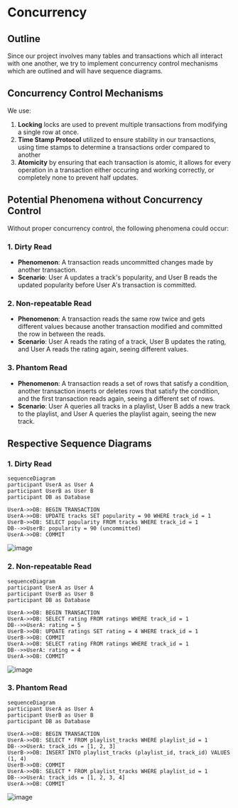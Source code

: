 # Concurrency

## Outline

Since our project involves many tables and transactions which all interact with one another, we try to implement concurrency control mechanisms which are outlined and will have sequence diagrams.

## Concurrency Control Mechanisms

We use:

1. **Locking** locks are used to prevent multiple transactions from modifying a single row at once.
2. **Time Stamp Protocol** utilized to ensure stability in our transactions, using time stamps to determine a transactions order compared to another
3. **Atomicity** by ensuring that each transaction is atomic, it allows for every operation in a transaction either occuring and working correctly, or completely none to prevent half updates.

## Potential Phenomena without Concurrency Control

Without proper concurrency control, the following phenomena could occur:

### 1. **Dirty Read**

- **Phenomenon**: A transaction reads uncommitted changes made by another transaction.
- **Scenario**: User A updates a track's popularity, and User B reads the updated popularity before User A's transaction is committed.

### 2. **Non-repeatable Read**

- **Phenomenon**: A transaction reads the same row twice and gets different values because another transaction modified and committed the row in between the reads.
- **Scenario**: User A reads the rating of a track, User B updates the rating, and User A reads the rating again, seeing different values.

### 3. **Phantom Read**

- **Phenomenon**: A transaction reads a set of rows that satisfy a condition, another transaction inserts or deletes rows that satisfy the condition, and the first transaction reads again, seeing a different set of rows.
- **Scenario**: User A queries all tracks in a playlist, User B adds a new track to the playlist, and User A queries the playlist again, seeing the new track.

## Respective Sequence Diagrams

### 1. Dirty Read

    sequenceDiagram
    participant UserA as User A
    participant UserB as User B
    participant DB as Database

    UserA->>DB: BEGIN TRANSACTION
    UserA->>DB: UPDATE tracks SET popularity = 90 WHERE track_id = 1
    UserB->>DB: SELECT popularity FROM tracks WHERE track_id = 1
    DB-->>UserB: popularity = 90 (uncommitted)
    UserA->>DB: COMMIT

![image](https://github.com/jcheruvelil/MusicRecsAPI/assets/54489933/9f724daf-dba4-401d-be29-efcada5158eb)


### 2. Non-repeatable Read

    sequenceDiagram
    participant UserA as User A
    participant UserB as User B
    participant DB as Database

    UserA->>DB: BEGIN TRANSACTION
    UserA->>DB: SELECT rating FROM ratings WHERE track_id = 1
    DB-->>UserA: rating = 5
    UserB->>DB: UPDATE ratings SET rating = 4 WHERE track_id = 1
    UserB->>DB: COMMIT
    UserA->>DB: SELECT rating FROM ratings WHERE track_id = 1
    DB-->>UserA: rating = 4
    UserA->>DB: COMMIT

![image](https://github.com/jcheruvelil/MusicRecsAPI/assets/54489933/7ec27a3d-bcec-40d9-a1aa-2fa0e8d1fa90)


### 3. Phantom Read

    sequenceDiagram
    participant UserA as User A
    participant UserB as User B
    participant DB as Database

    UserA->>DB: BEGIN TRANSACTION
    UserA->>DB: SELECT * FROM playlist_tracks WHERE playlist_id = 1
    DB-->>UserA: track_ids = [1, 2, 3]
    UserB->>DB: INSERT INTO playlist_tracks (playlist_id, track_id) VALUES (1, 4)
    UserB->>DB: COMMIT
    UserA->>DB: SELECT * FROM playlist_tracks WHERE playlist_id = 1
    DB-->>UserA: track_ids = [1, 2, 3, 4]
    UserA->>DB: COMMIT

![image](https://github.com/jcheruvelil/MusicRecsAPI/assets/54489933/5b291014-92cf-4b73-bc77-53aa79e119f3)

